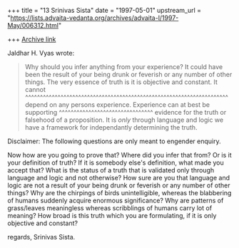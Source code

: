 +++
title = "13 Srinivas Sista"
date = "1997-05-01"
upstream_url = "https://lists.advaita-vedanta.org/archives/advaita-l/1997-May/006312.html"

+++
[Archive link](https://lists.advaita-vedanta.org/archives/advaita-l/1997-May/006312.html)

Jaldhar H. Vyas wrote:

> Why should you infer anything from your experience?  It could have been
> the result of your being drunk or feverish or any number of other things.
> The very essence of truth is it is objective and constant.  It cannot
  ^^^^^^^^^^^^^^^^^^^^^^^^^^^^^^^^^^^^^^^^^^^^^^^^^^^^^^^^^^^^^^^^^^^^^
> depend on any persons experience.  Experience can at best be supporting
  ^^^^^^^^^^^^^^^^^^^^^^^^^^^^^^^^
> evidence for the truth or falsehood of a proposition.  It is _only_
> through language and logic we have a framework for independantly
> determining the truth.

Disclaimer: The following questions are only meant to engender enquiry.

Now how are you going to prove that? Where did you infer that from?
Or is it your definition of truth? If it is somebody else's definition,
what made you accept that? What is the status of a truth that is validated
only through language and logic and not otherwise? How sure are you that
language and logic are not a result of your being drunk or feverish or
any number of other things? Why are the chirpings of birds unintelligible,
whereas the blabbering of humans suddenly acquire enormous significance?
Why are patterns of grass/leaves meaningless whereas scribblings of humans
carry lot of meaning? How broad is this truth which you are formulating, if
it is only objective and constant?

regards,
Srinivas Sista.

